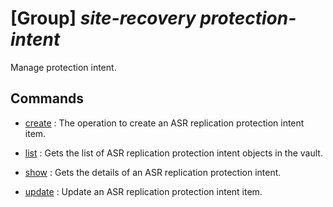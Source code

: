 # [Group] _site-recovery protection-intent_

Manage protection intent.

## Commands

- [create](/Commands/site-recovery/protection-intent/_create.md)
: The operation to create an ASR replication protection intent item.

- [list](/Commands/site-recovery/protection-intent/_list.md)
: Gets the list of ASR replication protection intent objects in the vault.

- [show](/Commands/site-recovery/protection-intent/_show.md)
: Gets the details of an ASR replication protection intent.

- [update](/Commands/site-recovery/protection-intent/_update.md)
: Update an ASR replication protection intent item.
